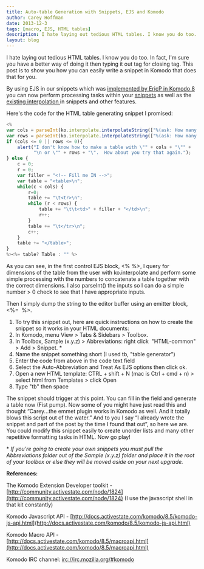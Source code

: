 ```yaml
---
title: Auto-table Generation with Snippets, EJS and Komodo
author: Carey Hoffman
date: 2013-12-3
tags: [macro, EJS, HTML tables]
description: I hate laying out tedious HTML tables. I know you do too. In fact, I'm sure you have a better way of doing it then typing it out tag for closing tag. This post is to show you how you can easily write a snippet in Komodo that does that for you.
layout: blog
---
```


I hate laying out tedious HTML tables. I know you do too. In fact, I'm sure you have a better way of doing it then typing it out tag for closing tag. This post is to show you how you can easily write a snippet in Komodo that does that for you.

By using EJS in our snippets which was [implemented by EricP in Komodo 8](/blog/2012/12/saving-keystrokes-macro-snippets) you can now perform processing tasks within your [snippets](http://docs.activestate.com/komodo/8.5/snippets.html#snippets_top) as well as the [existing interpolation ](http://docs.activestate.com/komodo/8.5/komodo-js-api.html#ko.interpolate)in snippets and other features.

Here's the code for the HTML table generating snippet I promised:

``` javascript
<%
var cols = parseInt(ko.interpolate.interpolateString(["%(ask: How many columns?)"]));
var rows = parseInt(ko.interpolate.interpolateString(["%(ask: How many rows?)"]));
if (cols <= 0 || rows <= 0){
    alert("I don't know how to make a table with \"" + cols + "\"" +
          "\n or \"" + rows + "\".  How about you try that again.");
} else {
    c = 0;
    r = 0;
    var filler = "<!-- Fill me IN -->";
    var table = "<table>\n";
    while(c < cols) {
        r=0;
        table += "\t<tr>\n";
        while (r < rows) {
            table += "\t\t<td>" + filler + "</td>\n";
            r++;
        }
        table += "\t</tr>\n";
        c++;
    }
    table += "</table>";
}
%><%= table? Table : "" %>
```

As you can see, in the first control EJS block, &lt;% %&gt;, I query for dimensions of the table from the user with ko.interpolate and perform some simple processing with the numbers to concatenate a table together with the correct dimensions. I also parseInt() the inputs so I can do a simple number &gt; 0 check to see that I have appropriate inputs.

Then I simply dump the string to the editor buffer using an emitter block, &lt;%=&nbsp; %&gt;.

1. To try this snippet out, here are quick instructions on how to create the snippet so it works in your HTML documents:
2. In Komodo, menu View &gt; Tabs &amp; Sidebars &gt; Toolbox.
3. In Toolbox, Sample (x.y.z) &gt; Abbreviations: right click &nbsp;"HTML-common" &gt; Add &gt; Snippet. \*
4. Name the snippet something short (I used tb, "table generator")
5. Enter the code from above in the code text field
6. Select the Auto-Abbreviation and Treat As EJS options then click ok.
7. Open a new HTML template: CTRL + shift + N (mac is Ctrl + cmd + n) &gt; select html from Templates &gt; click Open
8. Type "tb" then space

The snippet should trigger at this point. You can fill in the field and generate a table now (Fist pump). Now some of you might have just read this and thought “Carey...the emmet plugin works in Komodo as well. And it totally blows this script out of the water.” And to you I say “I already wrote the snippet and part of the post by the time I found that out”, so here we are. You could modify this snippet easily to create unorder lists and many other repetitive formatting tasks in HTML. Now go play!

\* *If you're going to create your own snippets you must pull the Abbreviations folder out of the Sample (x.y.z) folder and place it in the root of your toolbox or else they will be moved aside on your next upgrade.*

**References:**

The Komodo Extension Developer toolkit -[http://community.activestate.com/node/1824](http://community.activestate.com/node/1824) (I use the javascript shell in that kit constantly)

Komodo Javascript API - [http://docs.activestate.com/komodo/8.5/komodo-js-api.html](http://docs.activestate.com/komodo/8.5/komodo-js-api.html)

Komodo Macro API - [http://docs.activestate.com/komodo/8.5/macroapi.html](http://docs.activestate.com/komodo/8.5/macroapi.html)

Komodo IRC channel: [irc://irc.mozilla.org/#komodo](irc://irc.mozilla.org/#komodo)

